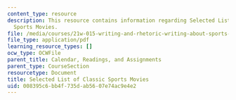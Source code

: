 ```yaml
---
content_type: resource
description: This resource contains information regarding Selected List of Classic
  Sports Movies.
file: /media/courses/21w-015-writing-and-rhetoric-writing-about-sports-fall-2013/008395c6bb4f735dab5607e74ac9e4e2_MIT21W_015F13_Sportmovies.pdf
file_type: application/pdf
learning_resource_types: []
ocw_type: OCWFile
parent_title: Calendar, Readings, and Assignments
parent_type: CourseSection
resourcetype: Document
title: Selected List of Classic Sports Movies
uid: 008395c6-bb4f-735d-ab56-07e74ac9e4e2
---
```


